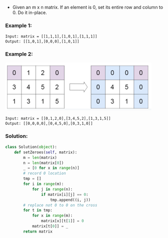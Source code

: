 - Given an m x n matrix. If an element is 0, set its entire row and column to 0. Do it in-place.

### Example 1:
```
Input: matrix = [[1,1,1],[1,0,1],[1,1,1]]
Output: [[1,0,1],[0,0,0],[1,0,1]]
```

### Example 2:
![](./ex2.PNG )
```
Input: matrix = [[0,1,2,0],[3,4,5,2],[1,3,1,5]]
Output: [[0,0,0,0],[0,4,5,0],[0,3,1,0]]
```

### Solution: 
```python
class Solution(object):
    def setZeroes(self, matrix):
        m = len(matrix)
        n = len(matrix[0])
        _ = [0 for x in range(n)]
        # record 0 location
        tmp = []
        for i in range(m):
            for j in range(n):
                if matrix[i][j] == 0:
                    tmp.append((i, j))
        # replace not 0 to 0 on the cross
        for t in tmp:
            for x in range(m):
                matrix[x][t[1]] = 0
            matrix[t[0]] = _
        return matrix
```